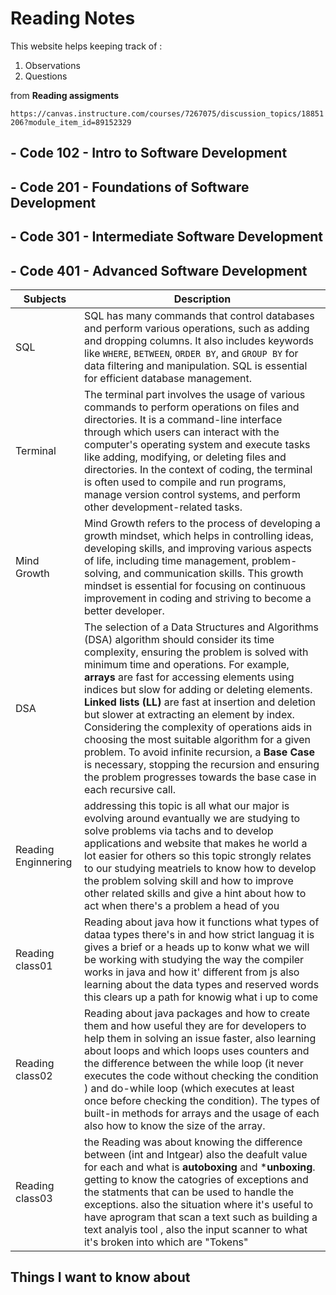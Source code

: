 # **Reading Notes**


This website helps keeping track of : 

1. Observations 
2. Questions 
 
 from **Reading assigments** 
 
 `https://canvas.instructure.com/courses/7267075/discussion_topics/18851206?module_item_id=89152329`

## - Code 102 - Intro to Software Development
## - Code 201 - Foundations of Software Development
## - Code 301 - Intermediate Software Development
## - Code 401 - Advanced Software Development 

| Subjects   | Description                                                                                                        |
|------------|--------------------------------------------------------------------------------------------------------------------|
| SQL        | SQL has many commands that control databases and perform various operations, such as adding and dropping columns. It also includes keywords like `WHERE`, `BETWEEN`, `ORDER BY`, and `GROUP BY` for data filtering and manipulation. SQL is essential for efficient database management. |
| Terminal   | The terminal part involves the usage of various commands to perform operations on files and directories. It is a command-line interface through which users can interact with the computer's operating system and execute tasks like adding, modifying, or deleting files and directories. In the context of coding, the terminal is often used to compile and run programs, manage version control systems, and perform other development-related tasks. |
| Mind Growth| Mind Growth refers to the process of developing a growth mindset, which helps in controlling ideas, developing skills, and improving various aspects of life, including time management, problem-solving, and communication skills. This growth mindset is essential for focusing on continuous improvement in coding and striving to become a better developer. |
| DSA        | The selection of a Data Structures and Algorithms (DSA) algorithm should consider its time complexity, ensuring the problem is solved with minimum time and operations. For example, **arrays** are fast for accessing elements using indices but slow for adding or deleting elements. **Linked lists (LL)** are fast at insertion and deletion but slower at extracting an element by index. Considering the complexity of operations aids in choosing the most suitable algorithm for a given problem. To avoid infinite recursion, a **Base Case** is necessary, stopping the recursion and ensuring the problem progresses towards the base case in each recursive call. |
| Reading Enginnering     | addressing this topic is all what our major is evolving around evantually we are studying to solve problems via tachs and to develop applications and website that makes he world a lot easier for others so this topic strongly relates to our studying meatriels to know how to develop the problem solving skill and how to improve other related skills and give a hint about how to act when there's a problem a head of you  |
| Reading class01    |  Reading about java how it functions what types of dataa types there's in and how strict languag it is gives a brief or a heads up to konw what we will be working with studying the way the compiler works in java and how it' different from js also learning about the data types and reserved words this clears up a path for knowig what i up to come  |
| Reading class02   |  Reading about java packages and how to create them and how useful they are for developers to help them in solving an issue faster, also learning about loops and which loops uses counters and the difference between the while loop (it never executes the code without checking the condition ) and do-while loop (which executes at least once before checking the condition). The types of built-in methods for arrays and the usage of each also how to know the size of the array. |
| Reading class03   |  the Reading was about knowing the difference between (int and Intgear)  also the deafult value for each and what is **autoboxing** and ***unboxing**. getting to know the catogries of exceptions and the statments that can be used to handle the exceptions. also the situation where it's useful to have aprogram that scan a text such as building a text analyis tool , also the input scanner to what it's broken into which are "Tokens"  |


## Things I want to know about 

